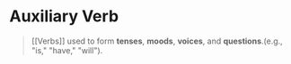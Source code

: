 # Auxiliary Verb

>  [[Verbs]] used to form **tenses**, **moods**, **voices**, and **questions**.(e.g., "is," "have," "will").